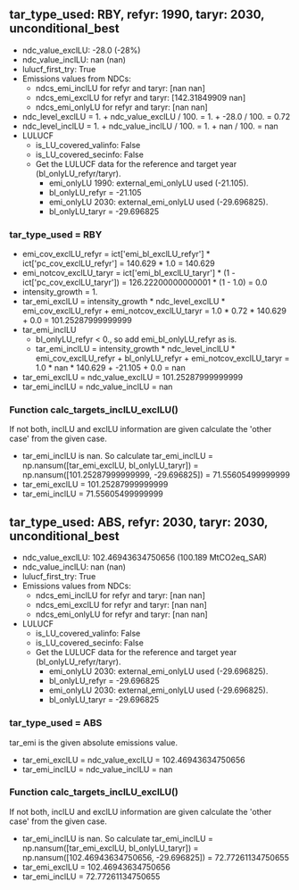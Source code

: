

## tar_type_used: RBY, refyr: 1990, taryr: 2030, unconditional_best
- ndc_value_exclLU: -28.0 (-28%)
- ndc_value_inclLU: nan (nan)
- lulucf_first_try: True
- Emissions values from NDCs:
  - ndcs_emi_inclLU for refyr and taryr: [nan nan]
  - ndcs_emi_exclLU for refyr and taryr: [142.31849909          nan]
  - ndcs_emi_onlyLU for refyr and taryr: [nan nan]
- ndc_level_exclLU = 1. + ndc_value_exclLU / 100. = 1. + -28.0 / 100. = 0.72
- ndc_level_inclLU = 1. + ndc_value_inclLU / 100. = 1. + nan / 100. = nan
- LULUCF
  - is_LU_covered_valinfo: False
  - is_LU_covered_secinfo: False
  - Get the LULUCF data for the reference and target year (bl_onlyLU_refyr/taryr).
    - emi_onlyLU 1990: external_emi_onlyLU used (-21.105).
    - bl_onlyLU_refyr = -21.105
    - emi_onlyLU 2030: external_emi_onlyLU used (-29.696825).
    - bl_onlyLU_taryr = -29.696825
### tar_type_used = RBY
- emi_cov_exclLU_refyr = ict['emi_bl_exclLU_refyr'] * ict['pc_cov_exclLU_refyr'] = 140.629 * 1.0 = 140.629
- emi_notcov_exclLU_taryr = ict['emi_bl_exclLU_taryr'] * (1 - ict['pc_cov_exclLU_taryr']) = 126.22200000000001 * (1 - 1.0) = 0.0
- intensity_growth = 1.
- tar_emi_exclLU = intensity_growth * ndc_level_exclLU * emi_cov_exclLU_refyr + emi_notcov_exclLU_taryr = 1.0 * 0.72 * 140.629 + 0.0 = 101.25287999999999
- tar_emi_inclLU
  - bl_onlyLU_refyr < 0., so add emi_bl_onlyLU_refyr as is.
  - tar_emi_inclLU = intensity_growth * ndc_level_inclLU * emi_cov_exclLU_refyr + bl_onlyLU_refyr + emi_notcov_exclLU_taryr = 1.0 * nan * 140.629 + -21.105 + 0.0 = nan
- tar_emi_exclLU = ndc_value_exclLU = 101.25287999999999
- tar_emi_inclLU = ndc_value_inclLU = nan
### Function calc_targets_inclLU_exclLU()
If not both, inclLU and exclLU information are given calculate the 'other case' from the given case.
- tar_emi_inclLU is nan. So calculate tar_emi_inclLU = np.nansum([tar_emi_exclLU, bl_onlyLU_taryr]) = np.nansum([101.25287999999999, -29.696825]) = 71.55605499999999
- tar_emi_exclLU = 101.25287999999999
- tar_emi_inclLU = 71.55605499999999

## tar_type_used: ABS, refyr: 2030, taryr: 2030, unconditional_best
- ndc_value_exclLU: 102.46943634750656 (100.189 MtCO2eq_SAR)
- ndc_value_inclLU: nan (nan)
- lulucf_first_try: True
- Emissions values from NDCs:
  - ndcs_emi_inclLU for refyr and taryr: [nan nan]
  - ndcs_emi_exclLU for refyr and taryr: [nan nan]
  - ndcs_emi_onlyLU for refyr and taryr: [nan nan]
- LULUCF
  - is_LU_covered_valinfo: False
  - is_LU_covered_secinfo: False
  - Get the LULUCF data for the reference and target year (bl_onlyLU_refyr/taryr).
    - emi_onlyLU 2030: external_emi_onlyLU used (-29.696825).
    - bl_onlyLU_refyr = -29.696825
    - emi_onlyLU 2030: external_emi_onlyLU used (-29.696825).
    - bl_onlyLU_taryr = -29.696825
### tar_type_used = ABS
tar_emi is the given absolute emissions value.
- tar_emi_exclLU = ndc_value_exclLU = 102.46943634750656
- tar_emi_inclLU = ndc_value_inclLU = nan
### Function calc_targets_inclLU_exclLU()
If not both, inclLU and exclLU information are given calculate the 'other case' from the given case.
- tar_emi_inclLU is nan. So calculate tar_emi_inclLU = np.nansum([tar_emi_exclLU, bl_onlyLU_taryr]) = np.nansum([102.46943634750656, -29.696825]) = 72.77261134750655
- tar_emi_exclLU = 102.46943634750656
- tar_emi_inclLU = 72.77261134750655